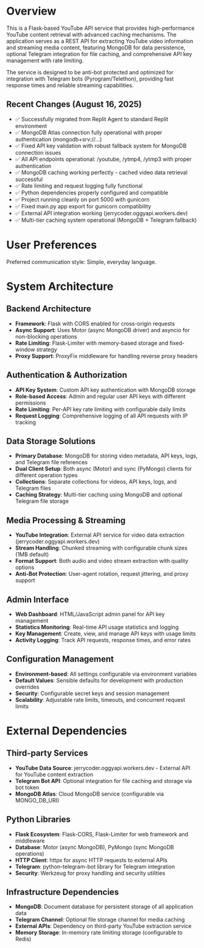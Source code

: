 # Overview

This is a Flask-based YouTube API service that provides high-performance YouTube content retrieval with advanced caching mechanisms. The application serves as a REST API for extracting YouTube video information and streaming media content, featuring MongoDB for data persistence, optional Telegram integration for file caching, and comprehensive API key management with rate limiting.

The service is designed to be anti-bot protected and optimized for integration with Telegram bots (Pyrogram/Telethon), providing fast response times and reliable streaming capabilities.

## Recent Changes (August 16, 2025)
- ✅ Successfully migrated from Replit Agent to standard Replit environment
- ✅ MongoDB Atlas connection fully operational with proper authentication (mongodb+srv://...)
- ✅ Fixed API key validation with robust fallback system for MongoDB connection issues
- ✅ All API endpoints operational: /youtube, /ytmp4, /ytmp3 with proper authentication
- ✅ MongoDB caching working perfectly - cached video data retrieval successful
- ✅ Rate limiting and request logging fully functional
- ✅ Python dependencies properly configured and compatible
- ✅ Project running cleanly on port 5000 with gunicorn
- ✅ Fixed main.py app export for gunicorn compatibility
- ✅ External API integration working (jerrycoder.oggyapi.workers.dev)
- ✅ Multi-tier caching system operational (MongoDB + Telegram fallback)

# User Preferences

Preferred communication style: Simple, everyday language.

# System Architecture

## Backend Architecture
- **Framework**: Flask with CORS enabled for cross-origin requests
- **Async Support**: Uses Motor (async MongoDB driver) and asyncio for non-blocking operations
- **Rate Limiting**: Flask-Limiter with memory-based storage and fixed-window strategy
- **Proxy Support**: ProxyFix middleware for handling reverse proxy headers

## Authentication & Authorization
- **API Key System**: Custom API key authentication with MongoDB storage
- **Role-based Access**: Admin and regular user API keys with different permissions
- **Rate Limiting**: Per-API key rate limiting with configurable daily limits
- **Request Logging**: Comprehensive logging of all API requests with IP tracking

## Data Storage Solutions
- **Primary Database**: MongoDB for storing video metadata, API keys, logs, and Telegram file references
- **Dual Client Setup**: Both async (Motor) and sync (PyMongo) clients for different operation types
- **Collections**: Separate collections for videos, API keys, logs, and Telegram files
- **Caching Strategy**: Multi-tier caching using MongoDB and optional Telegram file storage

## Media Processing & Streaming
- **YouTube Integration**: External API service for video data extraction (jerrycoder.oggyapi.workers.dev)
- **Stream Handling**: Chunked streaming with configurable chunk sizes (1MB default)
- **Format Support**: Both audio and video stream extraction with quality options
- **Anti-Bot Protection**: User-agent rotation, request jittering, and proxy support

## Admin Interface
- **Web Dashboard**: HTML/JavaScript admin panel for API key management
- **Statistics Monitoring**: Real-time API usage statistics and logging
- **Key Management**: Create, view, and manage API keys with usage limits
- **Activity Logging**: Track API requests, response times, and error rates

## Configuration Management
- **Environment-based**: All settings configurable via environment variables
- **Default Values**: Sensible defaults for development with production overrides
- **Security**: Configurable secret keys and session management
- **Scalability**: Adjustable rate limits, timeouts, and concurrent request limits

# External Dependencies

## Third-party Services
- **YouTube Data Source**: jerrycoder.oggyapi.workers.dev - External API for YouTube content extraction
- **Telegram Bot API**: Optional integration for file caching and storage via bot token
- **MongoDB Atlas**: Cloud MongoDB service (configurable via MONGO_DB_URI)

## Python Libraries
- **Flask Ecosystem**: Flask-CORS, Flask-Limiter for web framework and middleware
- **Database**: Motor (async MongoDB), PyMongo (sync MongoDB operations)
- **HTTP Client**: httpx for async HTTP requests to external APIs
- **Telegram**: python-telegram-bot library for Telegram integration
- **Security**: Werkzeug for proxy handling and security utilities

## Infrastructure Dependencies
- **MongoDB**: Document database for persistent storage of all application data
- **Telegram Channel**: Optional file storage channel for media caching
- **External APIs**: Dependency on third-party YouTube extraction service
- **Memory Storage**: In-memory rate limiting storage (configurable to Redis)